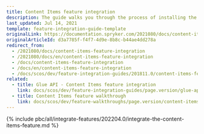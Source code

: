 ```yaml
---
title: Content Items feature integration
description: The guide walks you through the process of installing the Content Items feature in the project.
last_updated: Jul 14, 2021
template: feature-integration-guide-template
originalLink: https://documentation.spryker.com/2021080/docs/content-items-feature-integration
originalArticleId: d3a7785f-f4f7-4d9e-8b8c-b44ae4dd278a
redirect_from:
  - /2021080/docs/content-items-feature-integration
  - /2021080/docs/en/content-items-feature-integration
  - /docs/content-items-feature-integration
  - /docs/en/content-items-feature-integration
  - /docs/scos/dev/feature-integration-guides/201811.0/content-items-feature-integration.html
related:
  - title: Glue API - Content Items feature integration
    link: docs/scos/dev/feature-integration-guides/page.version/glue-api/glue-api-content-items-feature-integration.html
  - title: Content Items feature walkthrough
    link: docs/scos/dev/feature-walkthroughs/page.version/content-items-feature-walkthrough/content-items-feature-walkthrough.html
---
```


{% include pbc/all/integrate-features/202204.0/integrate-the-content-items-feature.md %} <!-- To edit, see /_includes/pbc/all/integrate-features/202204.0/integrate-the-content-items-feature.md -->
